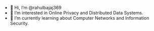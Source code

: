 - 👋 Hi, I’m @rahulbajaj369
- 👀 I’m interested in Online Privacy and Distributed Data Systems.
- 🌱 I’m currently learning about Computer Networks and Information Security.

<!---
rahulbajaj369/rahulbajaj369 is a ✨ special ✨ repository because its `README.md` (this file) appears on your GitHub profile.
You can click the Preview link to take a look at your changes.
--->
